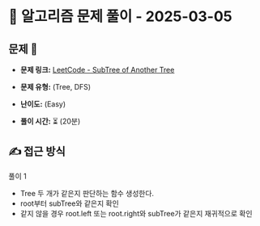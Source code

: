 # 📝 알고리즘 문제 풀이 - 2025-03-05

## 문제 📖

- **문제 링크:** [LeetCode - SubTree of Another Tree](https://leetcode.com/problems/subtree-of-another-tree/description/)

- **문제 유형:** (Tree, DFS)

- **난이도:** (Easy)

- **풀이 시간:** ⏳ (20분)

## ✍ 접근 방식

풀이 1
- Tree 두 개가 같은지 판단하는 함수 생성한다.
- root부터 subTree와 같은지 확인
- 같지 않을 경우 root.left 또는 root.right와 subTree가 같은지 재귀적으로 확인